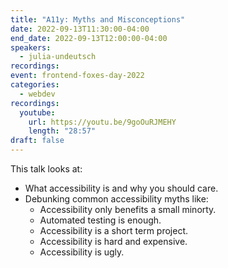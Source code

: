 ```yaml
---
title: "A11y: Myths and Misconceptions"
date: 2022-09-13T11:30:00-04:00
end_date: 2022-09-13T12:00:00-04:00
speakers:
  - julia-undeutsch
recordings:
event: frontend-foxes-day-2022
categories:
  - webdev
recordings:
  youtube:
    url: https://youtu.be/9goOuRJMEHY
    length: "28:57"
draft: false
---
```


This talk looks at:

- What accessibility is and why you should care.
- Debunking common accessibility myths like:
  - Accessibility only benefits a small minorty.
  - Automated testing is enough.
  - Accessibility is a short term project.
  - Accessibility is hard and expensive.
  - Accessibility is ugly.
